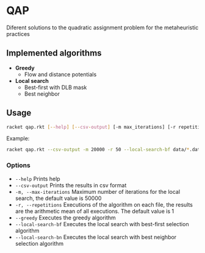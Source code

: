# QAP
Diferent solutions to the quadratic assignment problem for the metaheuristic practices

## Implemented algorithms
- **Greedy**
  - Flow and distance potentials
- **Local search**
  - Best-first with DLB mask
  - Best neighbor
  
## Usage
```bash
racket qap.rkt [--help] [--csv-output] [-m max_iterations] [-r repetitions_per_file] [--greedy | --local-search-bf | --local-search-bn] file1...
```
Example:
```bash
racket qap.rkt --csv-output -m 20000 -r 50 --local-search-bf data/*.dat
```

### Options
- `--help` Prints help
- `--csv-output` Prints the results in csv format
- `-m, --max-iterations` Maximum number of iterations for the local search, the default value is 50000
- `-r, --repetitions` Executions of the algorithm on each file, the results are the arithmetic mean of all executions. The default value is 1
- `--greedy` Executes the greedy algorithm
- `--local-search-bf` Executes the local search with best-first selection algorithm
- `--local-search-bn` Executes the local search with best neighbor selection algorithm
